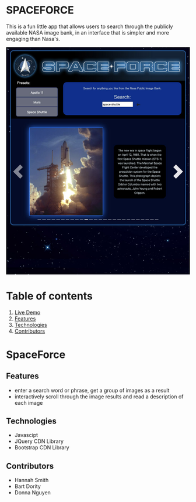 # SPACEFORCE
This is a fun little app that allows users to search through the publicly available NASA image bank, in an interface that is simpler and more engaging than Nasa's.

![screenshot.jpg](screenshot.jpg)

# Table of contents
1. [Live Demo](#Live_Demo)
2. [Features](#Features)
3. [Technologies](#Technologies)
4. [Contributors](#Contributors)

<a name="Live Demo"></a>
# SpaceForce

<a name="Features"></a>
## Features
- enter a search word or phrase, get a group of images as a result
- interactively scroll through the image results and read a description of each image

<a name="Technologies"></a>
## Technologies
- Javascipt
- JQuery CDN Library
- Bootstrap CDN Library



<a name="Contributors"></a>
## Contributors
- Hannah Smith
- Bart Dority
- Donna Nguyen
